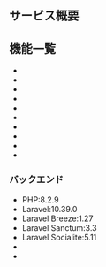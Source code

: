 ## サービス概要
## 機能一覧
*
*
*
*
*
*
*
*
*
*
### バックエンド
* PHP:8.2.9  
* Laravel:10.39.0  
* Laravel Breeze:1.27  
* Laravel Sanctum:3.3  
* Laravel Socialite:5.11  
*  
*  
